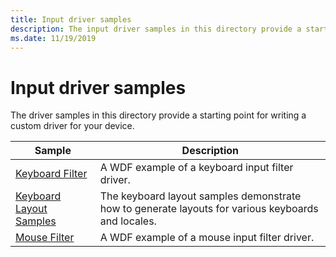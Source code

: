 ```yaml
---
title: Input driver samples
description: The input driver samples in this directory provide a starting point for writing a custom driver for your device.
ms.date: 11/19/2019
---
```


# Input driver samples

The driver samples in this directory provide a starting point for writing a custom driver for your device.

| Sample | Description |
| --- | --- |
| [Keyboard Filter](/samples/microsoft/windows-driver-samples/keyboard-input-wdf-filter-driver-kbfiltr) | A WDF example of a keyboard input filter driver. |
| [Keyboard Layout Samples](/samples/microsoft/windows-driver-samples/keyboard-layout-samples) | The keyboard layout samples demonstrate how to generate layouts for various keyboards and locales. |
| [Mouse Filter](/samples/microsoft/windows-driver-samples/mouse-input-wdf-filter-driver-moufiltr) | A WDF example of a mouse input filter driver. |
